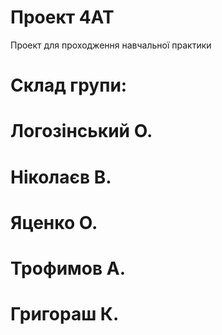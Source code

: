 # Проект 4AT
Проект для проходження навчальної практики

# Склад групи:
# Логозінський О.
# Ніколаєв В.
# Яценко О.
# Трофимов А.
# Григораш К.
